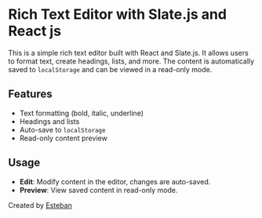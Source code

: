 # Rich Text Editor with Slate.js and React js

This is a simple rich text editor built with React and Slate.js. It allows users to format text, create headings, lists, and more. The content is automatically saved to `localStorage` and can be viewed in a read-only mode.

## Features

- Text formatting (bold, italic, underline)
- Headings and lists
- Auto-save to `localStorage`
- Read-only content preview

## Usage

- **Edit**: Modify content in the editor, changes are auto-saved.
- **Preview**: View saved content in read-only mode.

Created by [Esteban](https://x.com/estebanpm__)
